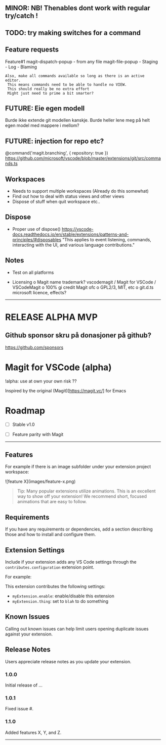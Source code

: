 
## MINOR: NB! Thenables dont work with regular try/catch !

## TODO: try making switches for a command

## Feature requests
  Feature#1
    magit-dispatch-popup - from any file
    magit-file-popup
      - Staging
      - Log
      - Blaming
    
    Also, make all commands available so long as there is an active editor.
     This means commands need to be able to handle no VIEW.
     This should really be no extra effort
     Might just need to prime a bit smarter?

## FUTURE: Eie egen modell
Burde ikke extende git modellen kanskje.
Burde heller lene meg på helt egen model
med mappere i mellom?

## FUTURE: injection for repo etc?
@command('magit.branching', { repository: true })
https://github.com/microsoft/vscode/blob/master/extensions/git/src/commands.ts

## Workspaces
  - Needs to support multiple workspaces (Already do this somewhat)
  - Find out how to deal with status views and other views
  - Dispose of stuff when quit workspace etc..

## Dispose
  - Proper use of dispose()
    https://vscode-docs.readthedocs.io/en/stable/extensions/patterns-and-principles/#disposables
    "This applies to event listening, commands, interacting with the UI, and various language contributions."

## Notes
  - Test on all platforms

  - Licensing
      o Magit name trademark? vscodemagit / Magit for VSCode / VSCodeMagit
      o 100% gi credit Magit ofc
      o GPL2/3, MIT, etc
      o git.d.ts microsoft licence, effects?

-----

# RELEASE ALPHA MVP

## Github sponsor skru på donasjoner på github?
https://github.com/sponsors

# Magit for VSCode (alpha)

!alpha: use at own your own risk ??

Inspired by the original (Magit)[https://magit.vc/] for Emacs

# Roadmap

- [ ] Stable v1.0
- [ ] Feature parity with Magit



--------

## Features

For example if there is an image subfolder under your extension project workspace:

\!\[feature X\]\(images/feature-x.png\)

> Tip: Many popular extensions utilize animations. This is an excellent way to show off your extension! We recommend short, focused animations that are easy to follow.

## Requirements

If you have any requirements or dependencies, add a section describing those and how to install and configure them.

## Extension Settings

Include if your extension adds any VS Code settings through the `contributes.configuration` extension point.

For example:

This extension contributes the following settings:

* `myExtension.enable`: enable/disable this extension
* `myExtension.thing`: set to `blah` to do something

## Known Issues

Calling out known issues can help limit users opening duplicate issues against your extension.

## Release Notes

Users appreciate release notes as you update your extension.

### 1.0.0

Initial release of ...

### 1.0.1

Fixed issue #.

### 1.1.0

Added features X, Y, and Z.

-----------------------------------------------------------------------------------------------------------
